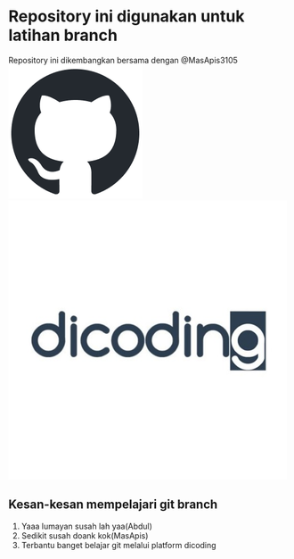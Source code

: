 Repository ini digunakan untuk latihan branch
==
Repository ini dikembangkan bersama dengan @MasApis3105<br>
![logo-github](https://github.com/MasApis/latihan-branch/blob/a379012ba3e71879e1c18029a935168b7af528d4/github-mark.png)
![logo-dicoding](https://github.com/MasApis/latihan-branch/blob/a379012ba3e71879e1c18029a935168b7af528d4/dicoding.jpeg)

## Kesan-kesan mempelajari git branch
1. Yaaa lumayan susah lah yaa(Abdul)
2. Sedikit susah doank kok(MasApis)
3. Terbantu banget belajar git melalui platform dicoding
